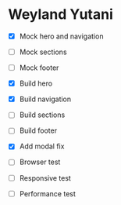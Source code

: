 # Weyland Yutani

- [X] Mock hero and navigation
- [ ] Mock sections
- [ ] Mock footer

- [X] Build hero
- [X] Build navigation
- [ ] Build sections
- [ ] Build footer

- [X] Add modal fix

- [ ] Browser test
- [ ] Responsive test
- [ ] Performance test
